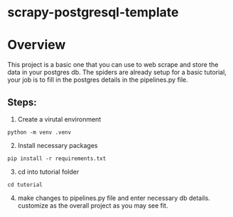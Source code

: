 # scrapy-postgresql-template

# Overview

This project is a basic one that you can use to web scrape and store the data in your postgres db.
The spiders are already setup for a basic tutorial, your job is to fill in the postgres details in the pipelines.py file.

## Steps:

1. Create a virutal environment

```
python -m venv .venv
```

2. Install necessary packages

```
pip install -r requirements.txt
```

3. cd into tutorial folder

```
cd tutorial
```

4. make changes to pipelines.py file and enter necessary db details.
   customize as the overall project as you may see fit.

